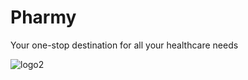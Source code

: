
# Pharmy

Your one-stop destination for all your healthcare needs

![logo2](https://user-images.githubusercontent.com/97466150/230714021-5ec621d8-bfc4-4512-9d63-20d4d067ff51.png)
